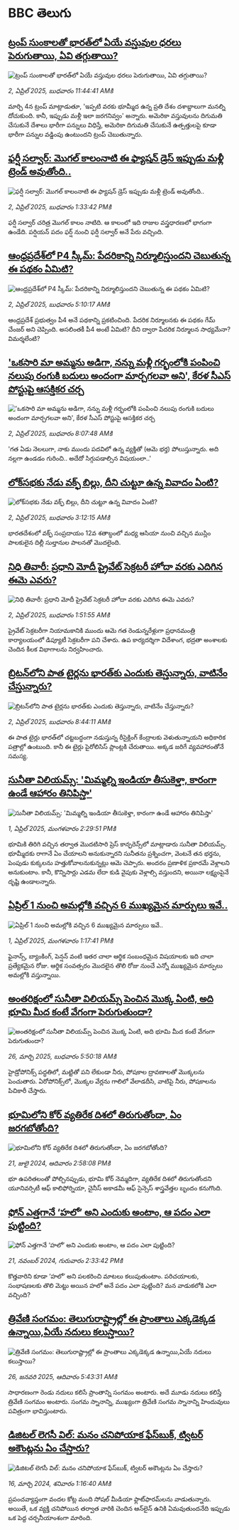 # BBC తెలుగు## [ట్రంప్ సుంకాలతో భారత్‌లో ఏయే వస్తువుల ధరలు పెరుగుతాయి, ఏవి తగ్గుతాయి? ](https://www.bbc.com/telugu/articles/ckgx0n0d8ryo?at_campaign=githubrss)![ట్రంప్ సుంకాలతో భారత్‌లో ఏయే వస్తువుల ధరలు పెరుగుతాయి, ఏవి తగ్గుతాయి? ](https://ichef.bbci.co.uk/ace/standard/240/cpsprodpb/599f/live/b08b3f50-0f88-11f0-9194-236ce7bf1765.jpg)_2, ఏప్రిల్ 2025, బుధవారం 11:44:41 AMకి_మార్చి 4న ట్రంప్ మాట్లాడుతూ, 'ఇప్పటి వరకు భూమ్మీద ఉన్న ప్రతి దేశం దశాబ్దాలుగా మనల్ని దోచుకుంది. కానీ, ఇప్పుడు మళ్లీ ఇలా జరగనివ్వం' అన్నారు. అమెరికా వస్తువులను దిగుమతి చేసుకునే దేశాలు భారీగా పన్నులు విధిస్తే, అమెరికా దిగుమతి చేసుకునే ఉత్పత్తులపై కూడా భారీగా పన్నుల వడ్డింపు ఉంటుందని ట్రంప్ చెబుతున్నారు.## [ఫర్షీ సల్వార్: మొగల్ కాలంనాటి ఈ ఫ్యాషన్ డ్రెస్ ఇప్పుడు మళ్లీ ట్రెండ్ అవుతోంది..](https://www.bbc.com/telugu/articles/cly209nvv1no?at_campaign=githubrss)![ఫర్షీ సల్వార్: మొగల్ కాలంనాటి ఈ ఫ్యాషన్ డ్రెస్ ఇప్పుడు మళ్లీ ట్రెండ్ అవుతోంది..](https://ichef.bbci.co.uk/ace/standard/240/cpsprodpb/0c68/live/ad823be0-0fc6-11f0-9f8d-f125b11f3e53.jpg)_2, ఏప్రిల్ 2025, బుధవారం 1:33:42 PMకి_ఫర్షీ సల్వార్ చరిత్ర మొగల్ కాలం నాటిది. ఆ కాలంలో ఇది రాజుల వస్త్రధారణలో భాగంగా ఉండేది. పర్షియన్ పదం ఫర్ష్ నుంచి ఫర్షీ సల్వార్ అనే పేరు వచ్చింది.## [ఆంధ్రప్రదేశ్‌లో P4 స్కీమ్: పేదరికాన్ని నిర్మూలిస్తుందని చెబుతున్న ఈ పథకం ఏమిటి? ](https://www.bbc.com/telugu/articles/cvg9l29l4ngo?at_campaign=githubrss)![ఆంధ్రప్రదేశ్‌లో P4 స్కీమ్: పేదరికాన్ని నిర్మూలిస్తుందని చెబుతున్న ఈ పథకం ఏమిటి? ](https://ichef.bbci.co.uk/ace/standard/240/cpsprodpb/86fc/live/69c5ee00-0f68-11f0-a095-b14f17af1b49.jpg)_2, ఏప్రిల్ 2025, బుధవారం 5:10:17 AMకి_ఆంధ్రప్రదేశ్‌ ప్రభుత్వం పీ4 అనే పథకాన్ని ప్రకటించింది. పేదరిక నిర్మూలనకు ఈ పథకం గేమ్ చేంజర్ అని చెప్పింది. అసలింతకీ పీ4 అంటే ఏమిటి? దీని ద్వారా పేదరిక నిర్మూలన సాధ్యమేనా? విమర్శలేంటి?## ['ఒకసారి మా అమ్మను అడిగా, నన్ను మళ్లీ గర్భంలోకి పంపించి నలుపు రంగుకి బదులు అందంగా మార్చగలవా అని', కేరళ సీఎస్ పోస్టుపై ఆసక్తికర చర్చ ](https://www.bbc.com/telugu/articles/c209jjgllp9o?at_campaign=githubrss)!['ఒకసారి మా అమ్మను అడిగా, నన్ను మళ్లీ గర్భంలోకి పంపించి నలుపు రంగుకి బదులు అందంగా మార్చగలవా అని', కేరళ సీఎస్ పోస్టుపై ఆసక్తికర చర్చ ](https://ichef.bbci.co.uk/ace/standard/240/cpsprodpb/5817/live/46a27f10-0e37-11f0-bfea-d170975f1d6a.jpg)_2, ఏప్రిల్ 2025, బుధవారం 8:07:48 AMకి_'గత ఏడు నెలలుగా, నాకు ముందు పదవిలో ఉన్న వ్యక్తితో (ఆమె భర్త) పోలుస్తున్నారు. అది నల్లగా ఉండడం గురించి.. అదేదో సిగ్గుపడాల్సిన విషయంలా..'## [లోక్‌సభకు నేడు వక్ఫ్ బిల్లు, దీని చుట్టూ ఉన్న వివాదం ఏంటి?](https://www.bbc.com/telugu/articles/c98g189q4dyo?at_campaign=githubrss)![లోక్‌సభకు నేడు వక్ఫ్ బిల్లు, దీని చుట్టూ ఉన్న వివాదం ఏంటి?](https://ichef.bbci.co.uk/ace/standard/240/cpsprodpb/7684/live/0298ddf0-0f6d-11f0-ac9f-c37d6fd89579.jpg)_2, ఏప్రిల్ 2025, బుధవారం 3:12:15 AMకి_భారతదేశంలో వక్ఫ్ సంప్రదాయం 12వ శతాబ్ధంలో మధ్య ఆసియా నుంచి వచ్చిన ముస్లిం పాలకులైన దిల్లీ సుల్తానుల పాలనతో మొదలైంది.## [నిధి తివారీ: ప్రధాని మోదీ ప్రైవేట్ సెక్రటరీ హోదా వరకు ఎదిగిన ఈమె ఎవరు?](https://www.bbc.com/telugu/articles/c9w8kejn7zno?at_campaign=githubrss)![నిధి తివారీ: ప్రధాని మోదీ ప్రైవేట్ సెక్రటరీ హోదా వరకు ఎదిగిన ఈమె ఎవరు?](https://ichef.bbci.co.uk/ace/standard/240/cpsprodpb/a34c/live/2c87ad30-0f68-11f0-ac9f-c37d6fd89579.jpg)_2, ఏప్రిల్ 2025, బుధవారం 1:51:55 AMకి_ప్రైవేట్ సెక్రటరీగా నియామకానికి ముందు ఆమె గత రెండున్నరేళ్లుగా ప్రధానమంత్రి కార్యాలయంలో డిప్యూటీ సెక్రటరీగా పని చేశారు. ఉప కార్యదర్శిగా విదేశాంగ, భద్రతా అంశాలకు చెందిన కీలక విభాగాలను నిర్వహించారు.## [బ్రిటన్‌లోని పాత టైర్లను భారత్‌కు ఎందుకు తెస్తున్నారు, వాటినేం చేస్తున్నారు?](https://www.bbc.com/telugu/articles/cx2ydd73l54o?at_campaign=githubrss)![బ్రిటన్‌లోని పాత టైర్లను భారత్‌కు ఎందుకు తెస్తున్నారు, వాటినేం చేస్తున్నారు?](https://ichef.bbci.co.uk/ace/standard/240/cpsprodpb/e02f/live/d8d20510-0f9d-11f0-b696-d3bfdfb825fc.jpg)_2, ఏప్రిల్ 2025, బుధవారం 8:44:11 AMకి_ఈ పాత టైర్లు భారత్‌లో చట్టబద్ధంగా నడుస్తున్న రీసైక్లింగ్ కేంద్రాలకు వెళుతున్నాయని అధికారిక పత్రాల్లో ఉంటుంది. కానీ ఈ టైర్లు పైరోలిసిస్ ప్లాంట్లకి చేరుతాయి. అక్కడ జరిగే వ్యవహారంతోనే సమస్య.## [సునీతా విలియమ్స్: 'మిమ్మల్ని ఇండియా తీసుకెళ్తా, కారంగా ఉండే ఆహారం తినిపిస్తా'](https://www.bbc.com/telugu/articles/cwy0l88r227o?at_campaign=githubrss)![సునీతా విలియమ్స్: 'మిమ్మల్ని ఇండియా తీసుకెళ్తా, కారంగా ఉండే ఆహారం తినిపిస్తా'](https://ichef.bbci.co.uk/ace/standard/240/cpsprodpb/2040/live/46492fe0-0f05-11f0-9021-b1661f716c64.jpg)_1, ఏప్రిల్ 2025, మంగళవారం 2:29:51 PMకి_భూమికి తిరిగి వచ్చిన తర్వాత మొదటిసారి ప్రెస్ కాన్ఫరెన్స్‌లో మాట్లాడారు సునీతా విలియమ్స్. భూమ్మీదకు రాగానే ఏం చేయాలని అనుకున్నారని సునీతను ప్రశ్నించగా, వెంటనే తన భర్తను, పెంపుడు కుక్కలను హత్తుకోవాలనుకున్నట్లు ఆమె చెప్పారు. అందరం ప్రణాళిక ప్రకారమే వెళ్లాలని అనుకుంటాం. కానీ, కొన్నిసార్లు ఎడమ లేదా కుడి వైపుకు వెళ్లాల్సి వస్తుందని, అయినా లక్ష్యంపైనే దృష్టి ఉండాలన్నారు.## [ఏప్రిల్ 1 నుంచి అమల్లోకి వచ్చిన 6 ముఖ్యమైన మార్పులు ఇవే..](https://www.bbc.com/telugu/articles/cgqv8evg279o?at_campaign=githubrss)![ఏప్రిల్ 1 నుంచి అమల్లోకి వచ్చిన 6 ముఖ్యమైన మార్పులు ఇవే..](https://ichef.bbci.co.uk/ace/standard/240/cpsprodpb/0acb/live/5f5ae7c0-0ee8-11f0-b234-07dc7691c360.png)_1, ఏప్రిల్ 2025, మంగళవారం 1:17:41 PMకి_ఫైనాన్స్, బ్యాంకింగ్, పెన్షన్ వంటి ఇతర చాలా ఆర్థిక సంబంధమైన విషయాలకు ఇది చాలా ప్రత్యేకమైన రోజు. ఆర్థిక సంవత్సరం మొదలైన తొలి రోజు నుంచే ఎన్నో ముఖ్యమైన మార్పులు అమల్లోకి వస్తున్నాయి.## [అంతరిక్షంలో సునీతా విలియమ్స్ పెంచిన మొక్క ఏంటి, అది భూమి మీద కంటే వేగంగా పెరుగుతుందా?](https://www.bbc.com/telugu/articles/c1mn43gmj39o?at_campaign=githubrss)![అంతరిక్షంలో సునీతా విలియమ్స్ పెంచిన మొక్క ఏంటి, అది భూమి మీద కంటే వేగంగా పెరుగుతుందా?](https://ichef.bbci.co.uk/ace/standard/240/cpsprodpb/931a/live/71e4f570-0966-11f0-94d4-6f954f5dcfa3.jpg)_26, మార్చి 2025, బుధవారం 5:50:18 AMకి_హైడ్రోపోనిక్స్‌ పద్ధతిలో, మట్టితో పని లేకుండా నీరు, పోషకాల ద్రావణాలతో మొక్కలను పెంచుతారు. ఏరోపోనిక్స్‌లో, మొక్కల వేర్లను గాలిలో వేలాడదీసి, వాటిపై నీరు, పోషకాలను పిచికారీ చేస్తారు.## [భూమిలోని కోర్ వ్యతిరేక దిశలో తిరుగుతోందా, ఏం జరగబోతోంది?](https://www.bbc.com/telugu/articles/crgr7rnd7g4o?at_campaign=githubrss)![భూమిలోని కోర్ వ్యతిరేక దిశలో తిరుగుతోందా, ఏం జరగబోతోంది?](https://ichef.bbci.co.uk/ace/standard/240/cpsprodpb/cc28/live/4457bc00-3ec3-11ef-b2f4-77406157b906.jpg)_21, జులై 2024, ఆదివారం 2:58:08 PMకి_భూ ఉపరితలంతో పోల్చినప్పుడు, భూమి కోర్ నెమ్మదిగా, వ్యతిరేక దిశలో తిరుగుతోందని యూనివర్సిటీ ఆఫ్ కాలిఫోర్నియా, చైనీస్ అకాడమీ ఆఫ్ సైన్సెస్‌ శాస్త్రవేత్తల బృందం కనుగొంది.## [ఫోన్ ఎత్తగానే ‘హలో’ అని ఎందుకు అంటాం, ఆ పదం ఎలా పుట్టింది?](https://www.bbc.com/telugu/articles/cgj7x7gdjq4o?at_campaign=githubrss)![ఫోన్ ఎత్తగానే ‘హలో’ అని ఎందుకు అంటాం, ఆ పదం ఎలా పుట్టింది?](https://ichef.bbci.co.uk/ace/standard/240/cpsprodpb/0618/live/7a20ebb0-a807-11ef-b21e-5359bd56d02f.jpg)_21, నవంబర్ 2024, గురువారం 2:33:42 PMకి_కొత్తవారిని కూడా ‘హలో’ అని పలకరించి మాటలు కలుపుతుంటాం.  పరిచయాలకు, సంభాషణలకు తొలి మెట్టు అయిన హలో అనే పదం ఎలా పుట్టింది? మన వాడుకలోకి ఎలా వచ్చింది?## [త్రివేణి సంగమం: తెలుగురాష్ట్రాల్లో ఈ ప్రాంతాలు ఎక్కడెక్కడ ఉన్నాయి,ఏయే నదులు కలుస్తాయి? ](https://www.bbc.com/telugu/articles/cz7elrr17jeo?at_campaign=githubrss)![త్రివేణి సంగమం: తెలుగురాష్ట్రాల్లో ఈ ప్రాంతాలు ఎక్కడెక్కడ ఉన్నాయి,ఏయే నదులు కలుస్తాయి? ](https://ichef.bbci.co.uk/ace/standard/240/cpsprodpb/9dad/live/7f50e780-da42-11ef-a37f-eba91255dc3d.jpg)_26, జనవరి 2025, ఆదివారం 5:43:31 AMకి_సాధారణంగా రెండు నదులు కలిసే ప్రాంతాన్ని సంగమం అంటారు. అదే మూడు నదులు కలిస్తే త్రివేణి సంగమం అంటారు. సంగమ స్నానాన్ని, ముఖ్యంగా త్రివేణి సంగమ స్నానాన్ని హిందువులు పవిత్రంగా భావిస్తుంటారు.## [డిజిటల్ లెగసీ విల్: మనం చనిపోయాక ఫేస్‌బుక్, ట్విటర్‌ అకౌంట్లను ఏం చేస్తారు?](https://www.bbc.com/telugu/articles/cx0zl1qeyq2o?at_campaign=githubrss)![డిజిటల్ లెగసీ విల్: మనం చనిపోయాక ఫేస్‌బుక్, ట్విటర్‌ అకౌంట్లను ఏం చేస్తారు?](https://ichef.bbci.co.uk/ace/standard/240/cpsprodpb/bea2/live/2323ffd0-e2d4-11ee-9410-0f893255c2a0.jpg)_16, మార్చి 2024, శనివారం 1:16:40 AMకి_ప్రపంచవ్యాప్తంగా వందల కోట్ల మంది సోషల్ మీడియా ఫ్లాట్‌ఫారమ్‌లను వాడుతున్నారు. అయితే, ఒక వ్యక్తి చనిపోయిన తర్వాత వారికి చెందిన ఆన్‌లైన్ ఉనికి ఏమవుతుందనేది ఇప్పుడు ఒక పెద్ద చర్చనీయాంశంగా మారింది.